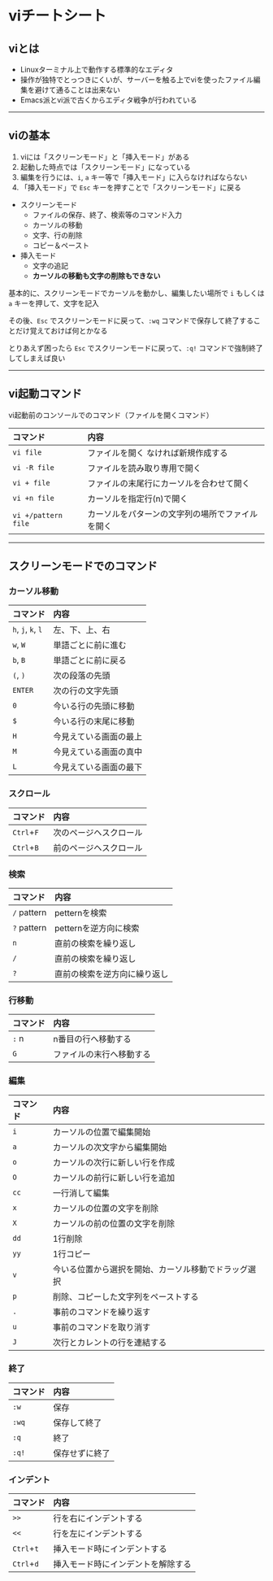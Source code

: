 # viチートシート

## viとは

- Linuxターミナル上で動作する標準的なエディタ
- 操作が独特でとっつきにくいが、サーバーを触る上でviを使ったファイル編集を避けて通ることは出来ない
- Emacs派とvi派で古くからエディタ戦争が行われている

***

## viの基本

1. viには「スクリーンモード」と「挿入モード」がある
2. 起動した時点では「スクリーンモード」になっている
3. 編集を行うには、`i`, `a` キー等で「挿入モード」に入らなければならない
4. 「挿入モード」で `Esc` キーを押すことで「スクリーンモード」に戻る

- スクリーンモード
    - ファイルの保存、終了、検索等のコマンド入力
    - カーソルの移動
    - 文字、行の削除
    - コピー＆ペースト
- 挿入モード
    - 文字の追記
    - **カーソルの移動も文字の削除もできない**

基本的に、スクリーンモードでカーソルを動かし、編集したい場所で `i` もしくは `a` キーを押して、文字を記入

その後、`Esc` でスクリーンモードに戻って、`:wq` コマンドで保存して終了することだけ覚えておけば何とかなる

とりあえず困ったら `Esc` でスクリーンモードに戻って、`:q!` コマンドで強制終了してしまえば良い

***

## vi起動コマンド

vi起動前のコンソールでのコマンド（ファイルを開くコマンド）

|コマンド|内容|
|:--|:--|
|`vi file`|ファイルを開く なければ新規作成する|
|`vi -R file`|ファイルを読み取り専用で開く|
|`vi + file`|ファイルの末尾行にカーソルを合わせて開く|
|`vi +n file`|カーソルを指定行(n)で開く|
|`vi +/pattern file`|カーソルをパターンの文字列の場所でファイルを開く|

***

## スクリーンモードでのコマンド

### カーソル移動
|コマンド|内容|
|:--|:--|
|`h`, `j`, `k`, `l`|左、下、上、右|
|`w`, `W`|単語ごとに前に進む|
|`b`, `B`|単語ごとに前に戻る|
|`(`, `)`|次の段落の先頭|
|`ENTER`|次の行の文字先頭|
|`0`|今いる行の先頭に移動|
|`$`|今いる行の末尾に移動|
|`H`|今見えている画面の最上|
|`M`|今見えている画面の真中|
|`L`|今見えている画面の最下|

### スクロール
|コマンド|内容|
|:--|:--|
|`Ctrl`+`F`|次のページヘスクロール|
|`Ctrl`+`B`|前のページヘスクロール|

### 検索
|コマンド|内容|
|:--|:--|
|`/` pattern|petternを検索|
|`?` pattern|petternを逆方向に検索|
|`n`|直前の検索を繰り返し|
|`/`|直前の検索を繰り返し|
|`?`|直前の検索を逆方向に繰り返し|

### 行移動
|コマンド|内容|
|:--|:--|
|`:` n|n番目の行へ移動する|
|`G`|ファイルの末行へ移動する|

### 編集
|コマンド|内容|
|:--|:--|
|`i`|カーソルの位置で編集開始|
|`a`|カーソルの次文字から編集開始|
|`o`|カーソルの次行に新しい行を作成|
|`O`|カーソルの前行に新しい行を追加|
|`cc`|一行消して編集|
|`x`|カーソルの位置の文字を削除|
|`X`|カーソルの前の位置の文字を削除|
|`dd`|1行削除|
|`yy`|1行コピー|
|`v`|今いる位置から選択を開始、カーソル移動でドラッグ選択|
|`p`|削除、コピーした文字列をペーストする|
|`.`|事前のコマンドを繰り返す|
|`u`|事前のコマンドを取り消す|
|`J`|次行とカレントの行を連結する|

### 終了
|コマンド|内容|
|:--|:--|
|`:w`|保存|
|`:wq`|保存して終了|
|`:q`|終了|
|`:q!`|保存せずに終了|

### インデント
|コマンド|内容|
|:--|:--|
|`>>`|行を右にインデントする
|`<<`|行を左にインデントする
|`Ctrl`+`t`|挿入モード時にインデントする|
|`Ctrl`+`d`|挿入モード時にインデントを解除する|
